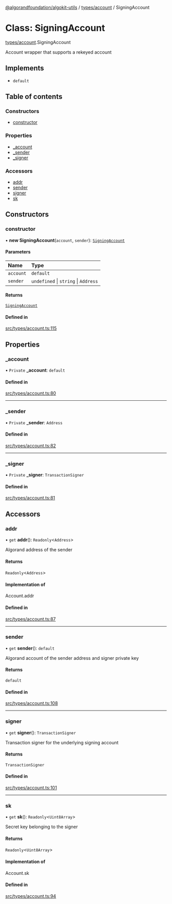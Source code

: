 [@algorandfoundation/algokit-utils](../README.md) / [types/account](../modules/types_account.md) / SigningAccount

# Class: SigningAccount

[types/account](../modules/types_account.md).SigningAccount

Account wrapper that supports a rekeyed account

## Implements

- `default`

## Table of contents

### Constructors

- [constructor](types_account.SigningAccount.md#constructor)

### Properties

- [\_account](types_account.SigningAccount.md#_account)
- [\_sender](types_account.SigningAccount.md#_sender)
- [\_signer](types_account.SigningAccount.md#_signer)

### Accessors

- [addr](types_account.SigningAccount.md#addr)
- [sender](types_account.SigningAccount.md#sender)
- [signer](types_account.SigningAccount.md#signer)
- [sk](types_account.SigningAccount.md#sk)

## Constructors

### constructor

• **new SigningAccount**(`account`, `sender`): [`SigningAccount`](types_account.SigningAccount.md)

#### Parameters

| Name | Type |
| :------ | :------ |
| `account` | `default` |
| `sender` | `undefined` \| `string` \| `Address` |

#### Returns

[`SigningAccount`](types_account.SigningAccount.md)

#### Defined in

[src/types/account.ts:115](https://github.com/algorandfoundation/algokit-utils-ts/blob/main/src/types/account.ts#L115)

## Properties

### \_account

• `Private` **\_account**: `default`

#### Defined in

[src/types/account.ts:80](https://github.com/algorandfoundation/algokit-utils-ts/blob/main/src/types/account.ts#L80)

___

### \_sender

• `Private` **\_sender**: `Address`

#### Defined in

[src/types/account.ts:82](https://github.com/algorandfoundation/algokit-utils-ts/blob/main/src/types/account.ts#L82)

___

### \_signer

• `Private` **\_signer**: `TransactionSigner`

#### Defined in

[src/types/account.ts:81](https://github.com/algorandfoundation/algokit-utils-ts/blob/main/src/types/account.ts#L81)

## Accessors

### addr

• `get` **addr**(): `Readonly`\<`Address`\>

Algorand address of the sender

#### Returns

`Readonly`\<`Address`\>

#### Implementation of

Account.addr

#### Defined in

[src/types/account.ts:87](https://github.com/algorandfoundation/algokit-utils-ts/blob/main/src/types/account.ts#L87)

___

### sender

• `get` **sender**(): `default`

Algorand account of the sender address and signer private key

#### Returns

`default`

#### Defined in

[src/types/account.ts:108](https://github.com/algorandfoundation/algokit-utils-ts/blob/main/src/types/account.ts#L108)

___

### signer

• `get` **signer**(): `TransactionSigner`

Transaction signer for the underlying signing account

#### Returns

`TransactionSigner`

#### Defined in

[src/types/account.ts:101](https://github.com/algorandfoundation/algokit-utils-ts/blob/main/src/types/account.ts#L101)

___

### sk

• `get` **sk**(): `Readonly`\<`Uint8Array`\>

Secret key belonging to the signer

#### Returns

`Readonly`\<`Uint8Array`\>

#### Implementation of

Account.sk

#### Defined in

[src/types/account.ts:94](https://github.com/algorandfoundation/algokit-utils-ts/blob/main/src/types/account.ts#L94)
